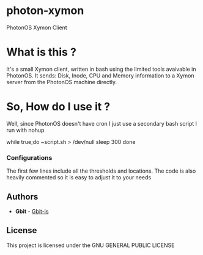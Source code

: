 # photon-xymon
PhotonOS Xymon Client


# What is this ?

It's a small Xymon client, written in bash using the limited tools avaivable in PhotonOS.
It sends: Disk, Inode, CPU and Memory information to a Xymon server from the PhotonOS machine directly.


# So, How do I use it ?

Well, since PhotonOS doesn't have cron I just use a secondary bash script I run with nohup 

while true;do
        ~script.sh > /dev/null
        sleep 300
done



### Configurations

The first few lines include all the thresholds and locations. The code is also heavily commented so it is easy to adjust it to your needs





## Authors

* **Gbit** - [Gbit-is](https://github.com/gbit-is)


## License

This project is licensed under the GNU GENERAL PUBLIC LICENSE
